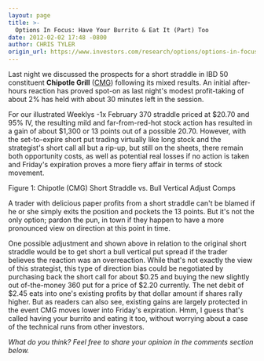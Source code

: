 ```yaml
---
layout: page
title: >-
  Options In Focus: Have Your Burrito & Eat It (Part) Too
date: 2012-02-02 17:48 -0800
author: CHRIS TYLER
origin_url: https://www.investors.com/research/options/options-in-focus-have-your-burrito-eat-it-part-too/
---
```






Last night we discussed the prospects for a short straddle in IBD 50 constituent **Chipotle Grill**  ([CMG](https://research.investors.com/quote.aspx?symbol=CMG)) following its mixed results. An initial after-hours reaction has proved spot-on as last night's modest profit-taking of about 2% has held with about 30 minutes left in the session. 

  

For our illustrated Weeklys -1x February 370 straddle priced at $20.70 and 95% IV, the resulting mild and far-from-red-hot stock action has resulted in a gain of about $1,300 or 13 points out of a possible 20.70. However, with the set-to-expire short put trading virtually like long stock and the strategist's short call all but a rip-up, but still on the sheets, there remain both opportunity costs, as well as potential real losses if no action is taken and Friday's expiration proves a more fiery affair in terms of stock movement.

  

  

Figure 1: Chipotle (CMG) Short Straddle vs. Bull Vertical Adjust Comps 

  

A trader with delicious paper profits from a short straddle can't be blamed if he or she simply exits the position and pockets the 13 points. But it's not the only option; pardon the pun, in town if they happen to have a more pronounced view on direction at this point in time. 

  

One possible adjustment and shown above in relation to the original short straddle would be to get short a bull vertical put spread if the trader believes the reaction was an overreaction. While that's not exactly the view of this strategist, this type of direction bias could be negotiated by purchasing back the short call for about $0.25 and buying the new slightly out of-the-money 360 put for a price of $2.20 currently. The net debit of $2.45 eats into one's existing profits by that dollar amount if shares rally higher. But as readers can also see, existing gains are largely protected in the event CMG moves lower into Friday's expiration. Hmm, I guess that's called having your burrito and eating it too, without worrying about a case of the technical runs from other investors.

  

*What do you think? Feel free to share your opinion in the comments section below.*




